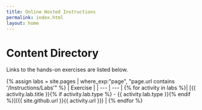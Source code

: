 ```yaml
---
title: Online Hosted Instructions
permalink: index.html
layout: home
---
```


# Content Directory

Links to the hands-on exercises are listed below.

{% assign labs = site.pages | where_exp:"page", "page.url contains '/Instructions/Labs'" %}
| Exercise |
| --- | --- | 
{% for activity in labs  %}| [{{ activity.lab.title }}{% if activity.lab.type %} - {{ activity.lab.type }}{% endif %}]({{ site.github.url }}{{ activity.url }}) |
{% endfor %}

